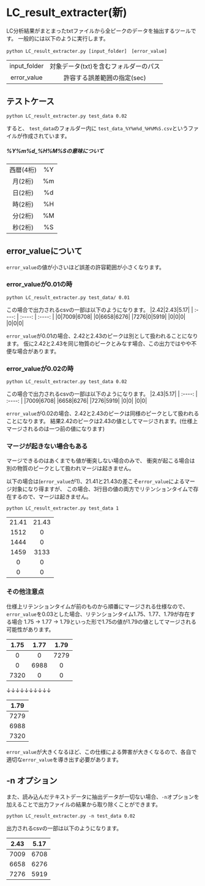 # LC_result_extracter(新)

LC分析結果がまとまったtxtファイルから全ピークのデータを抽出するツールです。
一般的には以下のように実行します。

```
python LC_result_extracter.py [input_folder]　[error_value]
```
| | |
| :----: | :----: |
|input_folder|対象データ(txt)を含むフォルダーのパス|
|error_value|許容する誤差範囲の指定(sec)|

## テストケース
```
python LC_result_extracter.py test_data 0.02
```
すると、 `test_data`のフォルダー内に `test_data_%Y%m%d_%H%M%S.csv`というファイルが作成されています。

##### %Y%m%d_%H%M%Sの意味について
| | |
| :----: | :----: |
|西暦(4桁)|	%Y|
|月(2桁)|%m|
|日(2桁)|%d|
|時(2桁)|%H|
|分(2桁)|%M|
|秒(2桁)|%S|

## error_valueについて
`error_value`の値が小さいほど誤差の許容範囲が小さくなります。
### error_valueが0.01の時
```
python LC_result_extracter.py test_data/ 0.01
```
この場合で出力されるcsvの一部は以下のようになります。
|2.42|2.43|5.17|
| :----: | :----: | :----: |
|0|7009|6708|
|0|6658|6276|
|7276|0|5919|
|0|0|0|
|0|0|0|

`error_value`が0.01の場合、2.42と2.43のピークは別として扱われることになります。
仮に2.42と2.43を同じ物質のピークとみなす場合、この出力ではやや不便な場合があります。

### error_valueが0.02の時
```
python LC_result_extracter.py test_data 0.02
```
この場合で出力されるcsvの一部は以下のようになります。
|2.43|5.17|
| :----: | :----: |
|7009|6708|
|6658|6276|
|7276|5919|
|0|0|
|0|0|

`error_value`が0.02の場合、2.42と2.43のピークは同様のピークとして扱われることになります。
結果2.42のピークは2.43の値としてマージされます。(仕様上マージされるのは一つ前の値になります)

### マージが起きない場合もある
マージできるのはあくまでも値が衝突しない場合のみで、
衝突が起こる場合は別の物質のピークとして扱われマージは起きません。

以下の場合は(`error_value`が1)、21.41と21.43の差こそ`error_value`によるマージ対象になり得ますが、
この場合、3行目の値の両方でリテンションタイムで存在するので、マージは起きません。

```
python LC_result_extracter.py test_data 1
```
| | |
| :----: | :----: |
|21.41|21.43|
|1512|0|
|1444|0|
|1459|3133|
|0|0|
|0|0|

### その他注意点
仕様上リテンションタイムが前のものから順番にマージされる仕様なので、
`error_value`を0.03とした場合、リテンションタイム1.75、1.77、1.79が存在する場合
1.75 -> 1.77 -> 1.79といった形で1.75の値が1.79の値としてマージされる可能性があります。

|1.75|1.77|1.79|
| :----: | :----: | :----: |
|0|0|7279|
|0|6988|0|
|7320|0|0|

↓↓↓↓↓↓↓↓↓↓

|1.79|
| :----: |
|7279|
|6988|
|7320|

`error_value`が大きくなるほど、この仕様による弊害が大きくなるので、各自で適切な`error_value`を導き出す必要があります。


## -n オプション
また、読み込んだテキストデータに抽出データが一切ない場合、`-n`オプションを加えることで出力ファイルの結果から取り除くことができます。
```
python LC_result_extracter.py -n test_data 0.02
```
出力されるcsvの一部は以下のようになります。

|2.43|5.17|
| :----: | :----: |
|7009|6708|
|6658|6276|
|7276|5919|
